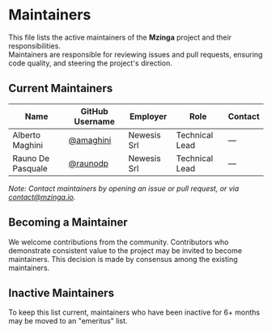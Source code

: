 # Maintainers

This file lists the active maintainers of the **Mzinga** project and their responsibilities.  
Maintainers are responsible for reviewing issues and pull requests, ensuring code quality, and steering the project's direction.

## Current Maintainers

| Name                 | GitHub Username        | Employer     | Role             | Contact                |
|----------------------|-------------------------|--------------|------------------|-------------------------|
| Alberto Maghini      | [@amaghini](https://github.com/amaghini) | Newesis Srl  | Technical Lead   | —                      |
| Rauno De Pasquale    | [@raunodp](https://github.com/raunodp)   | Newesis Srl  | Technical Lead   | —                      |

*Note: Contact maintainers by opening an issue or pull request, or via [contact@mzinga.io](mailto:contact@mzinga.io).*

## Becoming a Maintainer

We welcome contributions from the community. Contributors who demonstrate consistent value to the project may be invited to become maintainers. This decision is made by consensus among the existing maintainers.

## Inactive Maintainers

To keep this list current, maintainers who have been inactive for 6+ months may be moved to an "emeritus" list.

